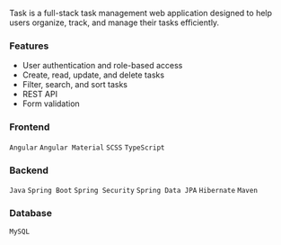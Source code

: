 Task is a full-stack task management web application designed to help users organize, track, and manage their tasks efficiently.

### Features

- User authentication and role-based access
- Create, read, update, and delete tasks
- Filter, search, and sort tasks
- REST API
- Form validation

### Frontend
`Angular` `Angular Material` `SCSS` `TypeScript`

### Backend
`Java` `Spring Boot` `Spring Security` `Spring Data JPA` `Hibernate` `Maven`

### Database
`MySQL`
